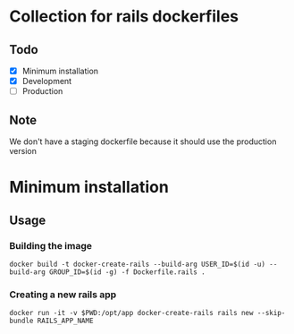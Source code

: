 # Collection for rails dockerfiles

## Todo
- [x] Minimum installation
- [x] Development
- [ ] Production

## Note
We don't have a staging dockerfile because it should use the production version

# Minimum installation

## Usage

### Building the image
```
docker build -t docker-create-rails --build-arg USER_ID=$(id -u) --build-arg GROUP_ID=$(id -g) -f Dockerfile.rails .
```

### Creating a new rails app
```
docker run -it -v $PWD:/opt/app docker-create-rails rails new --skip-bundle RAILS_APP_NAME
```
